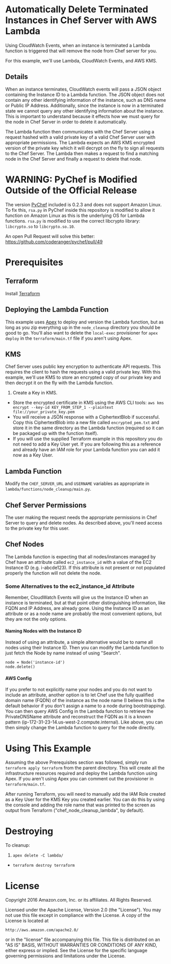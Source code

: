 # Automatically Delete Terminated Instances in Chef Server with AWS Lambda
Using CloudWatch Events, when an instance is terminated a Lambda function is triggered that will remove the node from Chef server for you.

For this example, we'll use Lambda, CloudWatch Events, and AWS KMS.

## Details
When an instance terminates, CloudWatch events will pass a JSON object containing the Instance ID to a Lambda function.  The JSON object does not contain any other identifying information of the instance, such as DNS name or Public IP Address.  Additionally, since the instance is now in a terminated state we cannot query any other identifying information about the instance.  This is important to understand because it effects how we must query for the node in Chef Server in order to delete it automatically.

The Lambda function then communicates with the Chef Server using a request hashed with a valid private key of a valid Chef Server user with appropriate permissions.  The Lambda expects an AWS KMS encrypted version of the private key which it will decrypt on the fly to sign all requests to the Chef Server.  The Lambda then makes a request to find a matching node in the Chef Server and finally a request to delete that node.

# WARNING: PyChef is Modified Outside of the Official Release
The version [PyChef](https://github.com/coderanger/pychef) included is 0.2.3 and does not support Amazon Linux.  To fix this, `rsa.py` in PyChef inside this repository is modified to allow it function on Amazon Linux as this is the underlying OS for Lambda functions.  `rsa.py` is modified to use the correct libcrypto library: `libcrypto.so` to `libcrypto.so.10`.

An open Pull Request will solve this better:  https://github.com/coderanger/pychef/pull/49

# Prerequisites
## Terraform
Install [Terraform](https://www.terraform.io)
## Deploying the Lambda Function
This example uses [Apex](https://github.com/apex/apex) to deploy and version the Lambda function, but as long as you zip everything up in the `node_cleanup` directory you should be good to go.  You'll also want to delete the `local-exec` provisioner for `apex deploy` in the `terraform/main.tf` file if you aren't using Apex.
## KMS
Chef Server uses public key encryption to authenticate API requests.  This requires the client to hash the requests using a valid private key.  With this example, we'll use KMS to store an encrypted copy of our private key and then decrypt it on the fly with the Lambda function.

1. Create a Key in KMS.
* Store the encrypted certificate in KMS using the AWS CLI tools:  `aws kms encrypt --key-id KEY_FROM_STEP_1 --plaintext file://your_private_key.pem`
* You will receive a JSON response with a CiphertextBlob if successful.  Copy this CiphertextBlob into a new file called `encrypted_pem.txt` and store it in the same directory as the Lambda function (required so it can be packaged up with the function itself).
* If you will use the supplied Terraform example in this repository you do not need to add a Key User yet.  If you are following this as a reference and already have an IAM role for your Lambda function you can add it now as a Key User.

## Lambda Function
Modify the `CHEF_SERVER_URL` and `USERNAME` variables as appropriate in `lambda/functions/node_cleanup/main.py`.

## Chef Server Permissions
The user making the request needs the appropriate permissions in Chef Server to query and delete nodes.  As described above, you'll need access to the private key for this user.

## Chef Nodes
The Lambda function is expecting that all nodes/instances managed by Chef have an attribute called `ec2_instance_id` with a value of the EC2 Instance ID (e.g. i-abcde123).  If this attribute is not present or not populated properly the function will not delete the node.

### Some Alternatives to the ec2_instance_id Attribute
Remember, CloudWatch Events will give us the Instance ID when an instance is terminated, but at that point other distinguishing information, like FQDN and IP Address, are already gone.  Using the Instance ID as an attribute or as a node name are probably the most convenient options, but they are not the only options.

#### Naming Nodes with the Instance ID
Instead of using an attribute, a simple alternative would be to name all nodes using their Instance ID.  Then you can modify the Lambda function to just fetch the Node by name instead of using "Search".
```
node = Node('instance-id')
node.delete()
```

#### AWS Config
If you prefer to not explicitly name your nodes and you do not want to include an attribute, another option is to let Chef use the fully qualified domain name (FQDN) of the instance as the node name (I believe this is the default behavior if you don't assign a name to a node during bootstrapping).  You can then query AWS Config in the Lambda function to retrieve the PrivateDNSName attribute and reconstruct the FQDN as it is a known pattern (ip-172-31-23-14.us-west-2.compute.internal).  Like above, you can then simply change the Lambda function to query for the node directly.

# Using This Example
Assuming the above Prerequisites section was followed, simply run `terraform apply terraform` from the parent directory.  This will create all the infrastructure resources required and deploy the Lambda function using Apex.  If you aren't using Apex you can comment out the provisioner in `terraform/main.tf`.

After running Terraform, you will need to manually add the IAM Role created as a Key User for the KMS Key you created earlier.  You can do this by using the console and adding the role name that was printed to the screen as output from Terraform ("chef_node_cleanup_lambda", by default).

# Destroying
To cleanup:
1. `apex delete -C lambda/`
* `terraform destroy terraform`

# License
Copyright 2016 Amazon.com, Inc. or its affiliates. All Rights Reserved.

Licensed under the Apache License, Version 2.0 (the "License"). You may not use this file except in compliance with the License. A copy of the License is located at

    http://aws.amazon.com/apache2.0/

or in the "license" file accompanying this file. This file is distributed on an "AS IS" BASIS, WITHOUT WARRANTIES OR CONDITIONS OF ANY KIND, either express or implied. See the License for the specific language governing permissions and limitations under the License.
